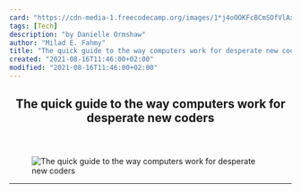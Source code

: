 ```yaml
---
card: "https://cdn-media-1.freecodecamp.org/images/1*j4oOOKFcBCmSOfVlAx5UTA.jpeg"
tags: [Tech]
description: "by Danielle Ormshaw"
author: "Milad E. Fahmy"
title: "The quick guide to the way computers work for desperate new coders"
created: "2021-08-16T11:46:00+02:00"
modified: "2021-08-16T11:46:00+02:00"
---
```

<div class="site-wrapper">
<main id="site-main" class="site-main outer">
<div class="inner">
<article class="post-full post tag-tech tag-programming tag-web-development tag-technology tag-internet ">
<header class="post-full-header">
<h1 class="post-full-title">The quick guide to the way computers work for desperate new coders</h1>
</header>
<figure class="post-full-image">
<picture>
<source media="(max-width: 700px)" sizes="1px" srcset="data:image/gif;base64,R0lGODlhAQABAIAAAAAAAP///yH5BAEAAAAALAAAAAABAAEAAAIBRAA7 1w">
<source media="(min-width: 701px)" sizes="(max-width: 800px) 400px,
(max-width: 1170px) 700px,
1400px" srcset="https://cdn-media-1.freecodecamp.org/images/1*j4oOOKFcBCmSOfVlAx5UTA.jpeg 300w,
https://cdn-media-1.freecodecamp.org/images/1*j4oOOKFcBCmSOfVlAx5UTA.jpeg 600w,
https://cdn-media-1.freecodecamp.org/images/1*j4oOOKFcBCmSOfVlAx5UTA.jpeg 1000w,
https://cdn-media-1.freecodecamp.org/images/1*j4oOOKFcBCmSOfVlAx5UTA.jpeg 2000w">
<img onerror="this.style.display='none'" src="https://cdn-media-1.freecodecamp.org/images/1*j4oOOKFcBCmSOfVlAx5UTA.jpeg" alt="The quick guide to the way computers work for desperate new coders">
</picture>
</figure>
<section class="post-full-content">
<div class="post-content medium-migrated-article">
</div>
<hr>
</section>
</article>
</div>
</main>
</div>
<!-- Google Tag Manager (noscript) -->
<!-- End Google Tag Manager (noscript) -->
